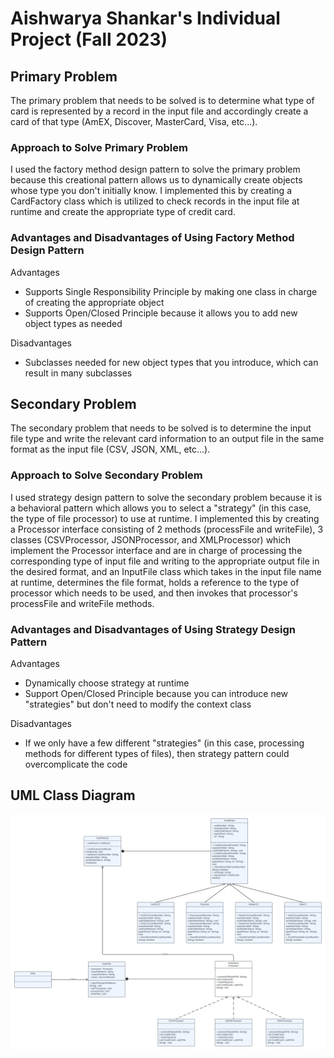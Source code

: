 # Aishwarya Shankar's Individual Project (Fall 2023)

## Primary Problem
The primary problem that needs to be solved is to determine what type of card is represented by a record in the input file and accordingly create a card of that type (AmEX, Discover, MasterCard, Visa, etc...).
### Approach to Solve Primary Problem
I used the factory method design pattern to solve the primary problem because this creational pattern allows us to dynamically create objects whose type you don't initially know. I implemented this by creating a CardFactory class which is utilized to check records in the input file at runtime and create the appropriate type of credit card.
### Advantages and Disadvantages of Using Factory Method Design Pattern
Advantages
+ Supports Single Responsibility Principle by making one class in charge of creating the appropriate object
+ Supports Open/Closed Principle because it allows you to add new object types as needed

Disadvantages
+ Subclasses needed for new object types that you introduce, which can result in many subclasses

## Secondary Problem
The secondary problem that needs to be solved is to determine the input file type and write the relevant card information to an output file in the same format as the input file (CSV, JSON, XML, etc...).
### Approach to Solve Secondary Problem
I used strategy design pattern to solve the secondary problem because it is a behavioral pattern which allows you to select a "strategy" (in this case, the type of file processor) to use at runtime. I implemented this by creating a Processor interface consisting of 2 methods (processFile and writeFile), 3 classes (CSVProcessor, JSONProcessor, and XMLProcessor) which implement the Processor interface and are in charge of processing the corresponding type of input file and writing to the appropriate output file in the desired format, and an InputFile class which takes in the input file name at runtime, determines the file format, holds a reference to the type of processor which needs to be used, and then invokes that processor's processFile and writeFile methods. 
### Advantages and Disadvantages of Using Strategy Design Pattern
Advantages
+ Dynamically choose strategy at runtime
+ Support Open/Closed Principle because you can introduce new "strategies" but don't need to modify the context class

Disadvantages
+ If we only have a few different "strategies" (in this case, processing methods for different types of files), then strategy pattern could overcomplicate the code

## UML Class Diagram
![Aishwarya's UML Diagram for Individual Project](./images/AishwaryaUMLDiagram.jpeg)

